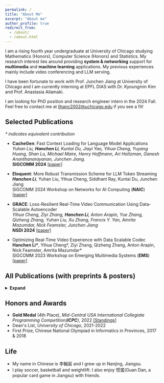 ```yaml
---
permalink: /
title: "About Me"
excerpt: "About me"
author_profile: true
redirect_from: 
  - /about/
  - /about.html
---
```


I am a rising fourth year undergraduate at University of Chicago studying Mathematics (Honors), Computer Science (Honors) and Statistics. My research interest lies around providing **system & networking** support for **multimedia** and **machine learning** applications. My previous experiences mainly include video conferencing and LLM serving. <br />

I have been fortunate to work with Prof. Junchen Jiang at University of Chicago and I am currently interning at EPFL DIAS with Dr. Kyoungmin Kim and Prof. Anastasia Ailamaki.

I am looking for PhD position and research engineer intern in the 2024 Fall. Feel free to contact me at lihanc2002@uchicago.edu if you see a fit!


## Selected Publications
_* indicates equivalent contribution_
- **CacheGen**: Fast Context Loading for Language Model Applications <br />
  *Yuhan Liu, **Hanchen Li**, Kuntai Du, Jiayi Yao, Yihua Cheng, Yuyang Huang, Shan Lu, Michael Maire, Henry Hoffmann, Ari Holtzman, Ganesh Ananthanarayanan, Junchen Jiang.*<br />
  **SIGCOMM 2024**  [[paper]](https://arxiv.org/abs/2310.07240)

- **Eloquent**:  More Robust Transmission Scheme for LLM Token Streaming <br />
  ***Hanchen Li***, Yuhan Liu, Yihua Cheng, Siddhant Ray, Kuntai Du, Junchen Jiang <br />
  SIGCOMM 2024 Workshop on Networks for AI Computing (**NAIC**) [[paper]](https://arxiv.org/abs/2401.12961)
  
- **GRACE**: Loss-Resilient Real-Time Video Communication Using Data-Scalable Autoencoder <br />
  *Yihua Cheng, Ziyi Zhang, **Hanchen Li**, Anton Arapin, Yue Zhang, Qizheng Zhang, Yuhan Liu, Xu Zhang, Francis Y. Yan, Amrita Mazumdar, Nick Feamster, Junchen Jiang* <br />
  **NSDI 2024** [[paper]](https://www.usenix.org/conference/nsdi24/presentation/cheng)

- Optimizing Real-Time Video Experience with Data Scalable Codec <br />
  **Hanchen Li\***, Yihua Cheng\*, Ziyi Zhang, Qizheng Zhang, Anton Arapin, Nick Feamster, Amrita Mazumdar*<br />
  SIGCOMM 2023 Workshop on Emerging Multimedia Systems (**EMS**) [[paper]](https://dl.acm.org/doi/10.1145/3609395.3611108)
  
## All Publications (with preprints & posters)
<details>
<summary> <b>Expand</b> </summary>

CacheBlend: Fast Large Languge Model Serving for RAG with Cached Knowledge Fusion <br />
*Jiayi Yao, <b>Hanchen Li</b>, Yuhan Liu, Siddhant Ray, Yihua Cheng, Qizheng Zhang, Kuntai Du, Shan Lu, Junchen Jiang* <br />
Preprint [[paper]](https://arxiv.org/abs/2405.16444)

**CacheGen**: Fast Context Loading for Language Model Applications <br />
*Yuhan Liu, <b>Hanchen Li</b>, Kuntai Du, Jiayi Yao, Yihua Cheng, Yuyang Huang, Shan Lu, Michael Maire, Henry Hoffmann, Ari Holtzman, Ganesh Ananthanarayanan, Junchen Jiang.*<br />
**SIGCOMM 2024**  [[paper]](https://arxiv.org/abs/2310.07240)

**Eloquent**:  More Robust Transmission Scheme for LLM Token Streaming <br />
*<b>Hanchen Li</b>, Yuhan Liu, Yihua Cheng, Siddhant Ray, Kuntai Du, Junchen Jiang* <br />
SIGCOMM 2024 Workshop on Networks for AI Computing (**NAIC**) [[paper]](https://arxiv.org/abs/2401.12961)

**GRACE**: Loss-Resilient Real-Time Video Communication Using Data-Scalable Autoencoder <br />
*Yihua Cheng, Ziyi Zhang, <b>Hanchen Li</b>, Anton Arapin, Yue Zhang, Qizheng Zhang, Yuhan Liu, Xu Zhang, Francis Y. Yan, Amrita Mazumdar, Nick Feamster, Junchen Jiang* <br />
**NSDI 2024** [[paper]](https://www.usenix.org/conference/nsdi24/presentation/cheng)

Towards More Economical Context-Augmented LLM Generation by Reusing Stored KV Cache <br />
*<b>Hanchen Li</b>, Yuhan Liu, Yihua Cheng, Kuntai Du, and Junchen Jiang* <br />
NSDI 2024 Poster

Optimizing Real-Time Video Experience with Data Scalable Codec <br />
*<b>Hanchen Li\*</b>, Yihua Cheng\*, Ziyi Zhang, Qizheng Zhang, Anton Arapin, Nick Feamster, Amrita Mazumdar* <br />
SIGCOMM 2023 Workshop on Emerging Multimedia Systems (**EMS**) [[paper]](https://dl.acm.org/doi/10.1145/3609395.3611108)

**VidPlat**: A Tool for Fast Crowdsourcing of Quality-of-Experience Measurements <br />
*Xu Zhang, <b>Hanchen Li</b>, Paul Schmitt, Marshini Chetty, Nick Feamster, Junchen Jiang*<br />
Preprint [[paper]](https://arxiv.org/abs/2311.06698)

Properties and Applications of Graph Laplacians <br />
*<b>Hanchen Li</b>* <br />
UChicago Math REU 2022 [[paper]](http://math.uchicago.edu/~may/REU2022/REUPapers/Li,Hanchen.pdf) <br />

</details>

## Honors and Awards
* **Gold Medal** (4th Place), *Mid-Central USA International Collegiate Programming Competition(**ICPC**)*, 2022
  [[Standings]](https://mcpc22.kattis.com/contests/mcpc22/standings)
* Dean's List, *University of Chicago*, 2021-2022
* First Prize, Chinese National Olympiad in Informatics in Provinces, 2017 & 2018

## Life
* My name in Chinese is 李翰宸 and I grew up in Nanjing, Jiangsu.
* I play soccer, basketball and weightlift. I also enjoy 惯蛋(Guan Dan, a popular card game in Jiangsu) with friends.
